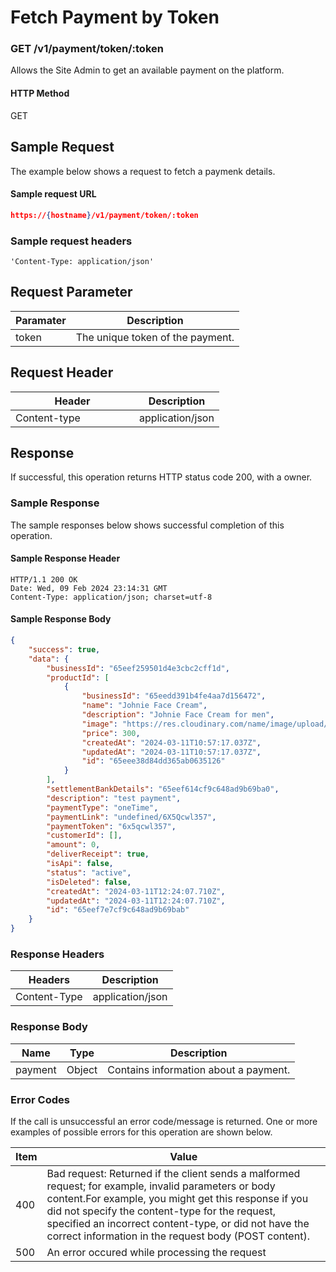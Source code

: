 # Fetch Payment by Token

### GET /v1/payment/token/:token <a href="#top" id="top"></a>

Allows the Site Admin to get an available payment on the platform.

#### HTTP Method <a href="#top" id="top"></a>

GET

## Sample Request <a href="#samplerequest" id="samplerequest"></a>

The example below shows a request to fetch a paymenk details.

#### **Sample request** URL <a href="#top" id="top"></a>

```json
https://{hostname}/v1/payment/token/:token
```

### **Sample request headers** <a href="#top" id="top"></a>

```
'Content-Type: application/json'
```

## Request Parameter <a href="#samplerequest" id="samplerequest"></a>

| Paramater | Description                      |
| --------- | -------------------------------- |
| token     | The unique token of the payment. |

## Request Header <a href="#samplerequest" id="samplerequest"></a>

<table><thead><tr><th width="182">Header</th><th>Description</th></tr></thead><tbody><tr><td>Content-type</td><td>application/json</td></tr></tbody></table>

## Response <a href="#samplerequest" id="samplerequest"></a>

If successful, this operation returns HTTP status code 200, with a owner.

### Sample Response <a href="#samplerequest" id="samplerequest"></a>

The sample responses below shows successful completion of this operation.

#### **Sample** Response Header <a href="#top" id="top"></a>

```
HTTP/1.1 200 OK
Date: Wed, 09 Feb 2024 23:14:31 GMT
Content-Type: application/json; charset=utf-8
```

#### **Sample** Response Body <a href="#top" id="top"></a>

```json
{
    "success": true,
    "data": {
        "businessId": "65eef259501d4e3cbc2cff1d",
        "productId": [
            {
                "businessId": "65eedd391b4fe4aa7d156472",
                "name": "Johnie Face Cream",
                "description": "Johnie Face Cream for men",
                "image": "https://res.cloudinary.com/name/image/upload/v1710154636/business-product-development/ed8bf289-807e-465e-9942-d66e637fe8d1.jpg",
                "price": 300,
                "createdAt": "2024-03-11T10:57:17.037Z",
                "updatedAt": "2024-03-11T10:57:17.037Z",
                "id": "65eee38d84dd365ab0635126"
            }
        ],
        "settlementBankDetails": "65eef614cf9c648ad9b69ba0",
        "description": "test payment",
        "paymentType": "oneTime",
        "paymentLink": "undefined/6X5Qcwl357",
        "paymentToken": "6x5qcwl357",
        "customerId": [],
        "amount": 0,
        "deliverReceipt": true,
        "isApi": false,
        "status": "active",
        "isDeleted": false,
        "createdAt": "2024-03-11T12:24:07.710Z",
        "updatedAt": "2024-03-11T12:24:07.710Z",
        "id": "65eef7e7cf9c648ad9b69bab"
    }
}
```

### Response Headers <a href="#samplerequest" id="samplerequest"></a>

| Headers      | Description      |
| ------------ | ---------------- |
| Content-Type | application/json |

### Response Body <a href="#samplerequest" id="samplerequest"></a>

| Name    | Type   | Description                           |
| ------- | ------ | ------------------------------------- |
| payment | Object | Contains information about a payment. |

### Error Codes <a href="#samplerequest" id="samplerequest"></a>

If the call is unsuccessful an error code/message is returned. One or more examples of possible errors for this operation are shown below.

| Item | Value                                                                                                                                                                                                                                                                                                                             |
| ---- | --------------------------------------------------------------------------------------------------------------------------------------------------------------------------------------------------------------------------------------------------------------------------------------------------------------------------------- |
| 400  | Bad request: Returned if the client sends a malformed request; for example, invalid parameters or body content.For example, you might get this response if you did not specify the content-type for the request, specified an incorrect content-type, or did not have the correct information in the request body (POST content). |
| 500  | An error occured while processing the request                                                                                                                                                                                                                                                                                     |
